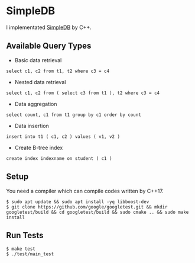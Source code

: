 # SimpleDB 

I implementated [SimpleDB](http://www.cs.bc.edu/~sciore/simpledb/) by C++.

## Available Query Types

- Basic data retrieval

```
select c1, c2 from t1, t2 where c3 = c4
```

- Nested data retrieval

```
select c1, c2 from ( select c3 from t1 ), t2 where c3 = c4
```

- Data aggregation

```
select count, c1 from t1 group by c1 order by count
```

- Data insertion

```
insert into t1 ( c1, c2 ) values ( v1, v2 )
```

- Create B-tree index

```
create index indexname on student ( c1 )
```

## Setup

You need a compiler which can compile codes written by C++17.

```
$ sudo apt update && sudo apt install -yq libboost-dev
$ git clone https://github.com/google/googletest.git && mkdir googletest/build && cd googletest/build && sudo cmake .. && sudo make install
```

## Run Tests 

```
$ make test
$ ./test/main_test
```
